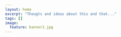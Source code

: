 ```yaml
---
layout: home
excerpt: "Thougts and ideas about this and that..."
tags: []
image:
  feature: banner1.jpg
---
```

